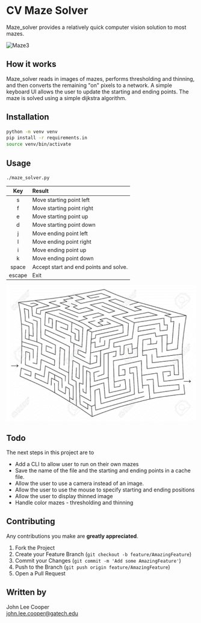 # CV Maze Solver #

Maze_solver provides a relatively quick computer vision solution to most mazes.

![Maze3](solutions/maze3.gif)

## How it works

Maze_solver reads in images of mazes,
performs thresholding and thinning,
and then converts the remaining "on" pixels to a network.
A simple keyboard UI allows the user to update the starting and ending points.
The maze is solved using a simple dijkstra algorithm.

## Installation

```bash
python -m venv venv
pip install -r requirements.in
source venv/bin/activate
```

## Usage

```bash
./maze_solver.py
```
 Key    | Result
 :---:  | :---
 s      | Move starting point left
 f      | Move starting point right
 e      | Move starting point up
 d      | Move starting point down
 j      | Move ending point left
 l      | Move ending point right
 i      | Move ending point up
 k      | Move ending point down
 space  | Accept start and end points and solve.
 escape | Exit

![Maze3](solutions/maze1.gif)

## Todo

The next steps in this project are to

* Add a CLI to allow user to run on their own mazes
* Save the name of the file and the starting and ending points in a cache file.
* Allow the user to use a camera instead of an image.
* Allow the user to use the mouse to specify starting and ending positions
* Allow the user to display thinned image
* Handle color mazes - thresholding and thinning

## Contributing

Any contributions you make are **greatly appreciated**.

1. Fork the Project
2. Create your Feature Branch (`git checkout -b feature/AmazingFeature`)
3. Commit your Changes (`git commit -m 'Add some AmazingFeature'`)
4. Push to the Branch (`git push origin feature/AmazingFeature`)
5. Open a Pull Request

## Written by

John Lee Cooper  
john.lee.cooper@gatech.edu
